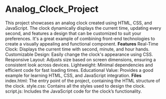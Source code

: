 # Analog_Clock_Project
This project showcases an analog clock created using HTML, CSS, and JavaScript. The clock dynamically displays the current time, updating every second, and features a design that can be customized to suit your preferences. It's a great example of combining front-end technologies to create a visually appealing and functional component.
**Features**
Real-Time Clock: Displays the current time with second, minute, and hour hands.
Customizable Design: Easily change the clock's appearance using CSS.
Responsive Layout: Adjusts size based on screen dimensions, ensuring a consistent look across devices.
Lightweight: Minimal dependencies and efficient code for fast loading times.
Educational Value: Provides a good example for learning HTML, CSS, and JavaScript integration.
**Files**
index.html: The entry point of the project, containing the HTML structure of the clock.
style.css: Contains all the styles used to design the clock.
script.js: Includes the JavaScript code for the clock’s functionality.
